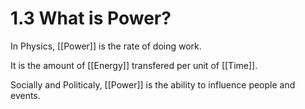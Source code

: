# 1.3 What is Power?
In Physics, [[Power]] is the rate of doing work. 

It is the amount of [[Energy]] transfered per unit of [[Time]].  

Socially and Politicaly, [[Power]] is the ability to influence people and events. 